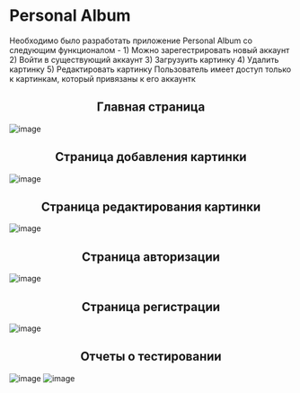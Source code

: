 <h1> Personal Album </h1>
Необходимо было разработать приложение Personal Album со следующим функционалом - 
1) Можно зарегестрировать новый аккаунт
2) Войти в существующий аккаунт
3) Загрузуить картинку
4) Удалить картинку
5) Редактировать картинку
Пользователь имеет доступ только к картинкам, который привязаны к его аккаунтк

<h2 align="center"> Главная страница </h2>

![image](https://github.com/kereeshkacxz/PersonalAlbum/assets/92402468/2a4653cf-c4a3-431b-aee3-abd7f7c7f6f0)

<h2 align="center"> Страница добавления картинки </h2>

![image](https://github.com/kereeshkacxz/PersonalAlbum/assets/92402468/ea93edb4-86f4-4179-b435-489f65a3a180)

<h2 align="center"> Страница редактирования картинки </h2>

![image](https://github.com/kereeshkacxz/PersonalAlbum/assets/92402468/4c990a1d-9f37-4c0d-bf40-d62b5ae38b58)

<h2 align="center"> Страница авторизации</h2>

![image](https://github.com/kereeshkacxz/PersonalAlbum/assets/92402468/57c74b1c-65aa-4868-939a-41b03d3d71a9)

<h2 align="center"> Страница регистрации</h2>

![image](https://github.com/kereeshkacxz/PersonalAlbum/assets/92402468/7c206dd9-2542-4ac0-9730-f68883fdbe60)

<h2 align="center"> Отчеты о тестировании</h2>

![image](https://github.com/kereeshkacxz/PersonalAlbum/assets/92402468/f7edc056-06c2-4203-a95b-ea9b23b158d2)
![image](https://github.com/kereeshkacxz/PersonalAlbum/assets/92402468/7802c600-8150-4e21-952c-4d5c6a2aca79)
